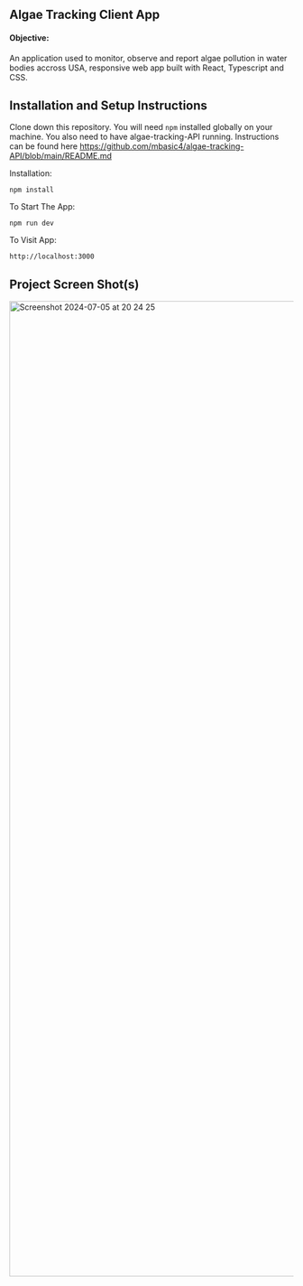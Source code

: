 ## Algae Tracking Client App

#### Objective:

An application used to monitor, observe and report algae pollution in water bodies accross USA, responsive web app built with React, Typescript and CSS.


## Installation and Setup Instructions  

Clone down this repository. You will need `npm` installed globally on your machine. You also need to have algae-tracking-API running. Instructions can be found here https://github.com/mbasic4/algae-tracking-API/blob/main/README.md

Installation:

`npm install`   

To Start The App:

`npm run dev`  

To Visit App:

`http://localhost:3000`  


## Project Screen Shot(s)   

<img width="1728" alt="Screenshot 2024-07-05 at 20 24 25" src="https://github.com/mbasic4/algae-tracking-API/assets/20629097/7acd2816-aa43-4a7c-83a5-552e3435e4fa">
